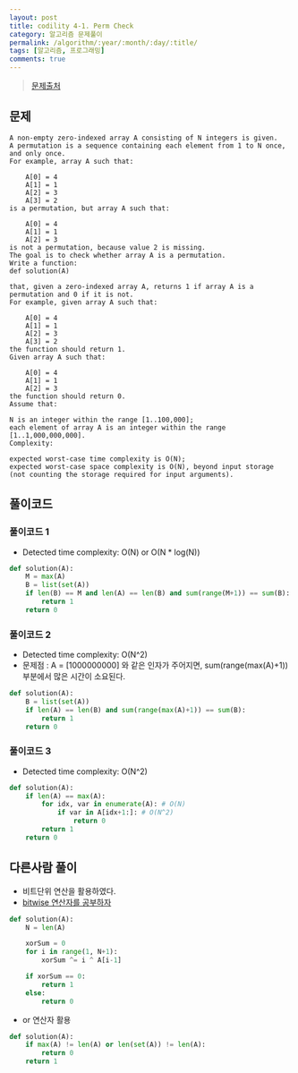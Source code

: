 ```yaml
---
layout: post
title: codility 4-1. Perm Check
category: 알고리즘 문제풀이
permalink: /algorithm/:year/:month/:day/:title/
tags: [알고리즘, 프로그래밍]
comments: true
---
```


> [문제출처](https://codility.com/programmers/lessons/4-counting_elements/)

## 문제

```
A non-empty zero-indexed array A consisting of N integers is given.
A permutation is a sequence containing each element from 1 to N once, and only once.
For example, array A such that:

    A[0] = 4
    A[1] = 1
    A[2] = 3
    A[3] = 2
is a permutation, but array A such that:

    A[0] = 4
    A[1] = 1
    A[2] = 3
is not a permutation, because value 2 is missing.
The goal is to check whether array A is a permutation.
Write a function:
def solution(A)

that, given a zero-indexed array A, returns 1 if array A is a permutation and 0 if it is not.
For example, given array A such that:

    A[0] = 4
    A[1] = 1
    A[2] = 3
    A[3] = 2
the function should return 1.
Given array A such that:

    A[0] = 4
    A[1] = 1
    A[2] = 3
the function should return 0.
Assume that:

N is an integer within the range [1..100,000];
each element of array A is an integer within the range [1..1,000,000,000].
Complexity:

expected worst-case time complexity is O(N);
expected worst-case space complexity is O(N), beyond input storage
(not counting the storage required for input arguments).

```

## 풀이코드
### 풀이코드 1
- Detected time complexity: O(N) or O(N * log(N))

```python
def solution(A):
    M = max(A)
    B = list(set(A))
    if len(B) == M and len(A) == len(B) and sum(range(M+1)) == sum(B):
        return 1
    return 0
```

### 풀이코드 2
- Detected time complexity: O(N^2)
- 문제점 : A = [1000000000] 와 같은 인자가 주어지면, sum(range(max(A)+1)) 부분에서 많은 시간이 소요된다.

```python
def solution(A):
    B = list(set(A))
    if len(A) == len(B) and sum(range(max(A)+1)) == sum(B):
        return 1
    return 0
```

### 풀이코드 3
- Detected time complexity: O(N^2)

```python
def solution(A):
    if len(A) == max(A):
        for idx, var in enumerate(A): # O(N)
            if var in A[idx+1:]: # O(N^2)
                return 0
        return 1
    return 0
```

## 다른사람 풀이
- 비트단위 연산을 활용하였다.
- [bitwise 연산자를 공부하자](https://www.codecademy.com/courses/python-intermediate-ko-0tdxd/0/1)

```python
def solution(A):
    N = len(A)

    xorSum = 0
    for i in range(1, N+1):
        xorSum ^= i ^ A[i-1]

    if xorSum == 0:
        return 1
    else:
        return 0
```

- or 연산자 활용


```python
def solution(A):
    if max(A) != len(A) or len(set(A)) != len(A):
        return 0
    return 1
```
